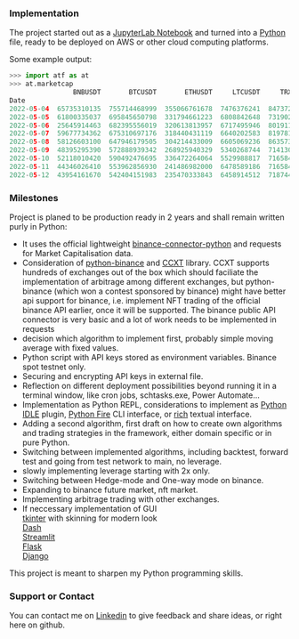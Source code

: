 ### Implementation

The project started out as a [JupyterLab Notebook](https://github.com/jupyterlab/jupyterlab) and turned into a [Python](https://github.com/python/cpython) file, ready to be deployed on AWS or other cloud computing platforms.

Some example output:
```python
>>> import atf as at
>>> at.marketcap
                BNBUSDT       BTCUSDT       ETHUSDT     LTCUSDT     TRXUSDT      XRPUSDT
Date
2022-05-04  65735310135  755714468999  355066761678  7476376241  8473727537  31234477683
2022-05-05  61800335037  695845650798  331794661223  6808842648  7319022602  28923677446
2022-05-06  25645914463  682395556019  320613813957  6717495946  8019111564  28101844725
2022-05-07  59677734362  675310697176  318440431119  6640202583  8197815899  28126016276
2022-05-08  58126603100  647946179505  304214433009  6605069236  8635739709  27371863897
2022-05-09  48395295390  572888939342  268925940329  5340268744  7141300159  23518918732
2022-05-10  52118010420  590492476695  336472264064  5529988817  7165847458  23514084422
2022-05-11  44346026410  553962856930  241486982000  6478589186  7165847458  23591433384
2022-05-12  43954161670  542404151983  235470333843  6458914512  7187449081  18979501529
```

### Milestones

Project is planed to be production ready in 2 years and shall remain written purly in Python:

- It uses the official lightweight [binance-connector-python](https://github.com/binance/binance-connector-python) and requests for Market Capitalisation data.
- Consideration of [python-binance](https://github.com/sammchardy/python-binance) and [CCXT](https://github.com/ccxt/ccxt) library. CCXT supports hundreds of exchanges out of the box which should faciliate the implementation of arbitrage among different exchanges, but python-binance (which won a contest sponsored by binance) might have better api support for binance, i.e. implement NFT trading of the official binance API earlier, once it will be supported. The binance public API connector is very basic and a lot of work needs to be implemented in requests
- decision which algorithm to implement first, probably simple moving average with fixed values.
- Python script with API keys stored as environment variables. Binance spot testnet only.
- Securing and encrypting API keys in external file.
- Reflection on different deployment possibilities beyond running it in a terminal window, like cron jobs, schtasks.exe, Power Automate...
- Implementation as Python REPL, considerations to implement as [Python IDLE](https://github.com/python/cpython/tree/main/Lib/idlelib) plugin, [Python Fire](https://github.com/google/python-firegoogle) CLI interface, or [rich](https://github.com/Textualize/rich) textual interface.
- Adding a second algorithm, first draft on how to create own algorithms and trading strategies in the framework, either domain specific or in pure Python.
- Switching between implemented algorithms, including backtest, forward test and going from test network to main, no leverage.
- slowly implementing leverage starting with 2x only.
- Switching between Hedge-mode and One-way mode on binance.
- Expanding to binance future market, nft market. 
- Implementing arbitrage trading with other exchanges.
- If neccessary implementation of GUI  
   [tkinter](https://github.com/python/cpython/tree/main/Lib/tkinter) with skinning for modern look  
   [Dash](https://github.com/plotly/dash)  
   [Streamlit](https://github.com/streamlit/streamlit)  
   [Flask](https://github.com/pallets/flask/)   
   [Django](https://github.com/django/django)  
   
This project is meant to sharpen my Python programming skills.

### Support or Contact

You can contact me on [Linkedin](https://www.linkedin.com/in/streetyogi/) to give feedback and share ideas, or right here on github.
